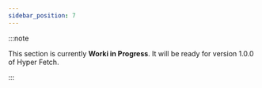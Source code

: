 ```yaml
---
sidebar_position: 7
---
```


:::note

This section is currently **Worki in Progress**. It will be ready for version 1.0.0 of Hyper Fetch.

:::

